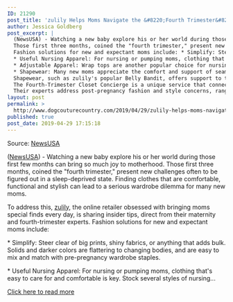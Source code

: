 ```yaml
---
ID: 21290
post_title: 'zulily Helps Moms Navigate the &#8220;Fourth Trimester&#8221; in Style'
author: Jessica Goldberg
post_excerpt: |
  (NewsUSA) - Watching a new baby explore his or her world during those first few months can bring so much joy to motherhood.
  Those first three months, coined the "fourth trimester," present new challenges often to be figured out in a sleep-deprived state.
  Fashion solutions for new and expectant moms include: * Simplify: Steer clear of big prints, shiny fabrics, or anything that adds bulk.
  * Useful Nursing Apparel: For nursing or pumping moms, clothing that's easy to care for and comfortable is key.
  * Adjustable Apparel: Wrap tops are another popular choice for nursing moms.
  * Shapewear: Many new moms appreciate the comfort and support of seamless tops and compression leggings for their changing figures.
  Shapewear, such as zulily's popular Belly Bandit, offers support to the belly, waist, and hips. "Our maternity team saw the need to provide a special service to new moms who can be overwhelmed and strapped for time," explains Robin Otto, zulily maternity expert and merchandising manager.
  The Fourth-Trimester Closet Concierge is a unique service that connects moms directly with zulily's maternity style experts via the company's Facebook Messenger chat.
  Their experts address post-pregnancy fashion and style concerns, ranging from what to wear for special occasions, to the most flattering silhouettes for any woman's body type.
layout: post
permalink: >
  http://www.dogcouturecountry.com/2019/04/29/zulily-helps-moms-navigate-the-fourth-trimester-in-style/
published: true
post_date: 2019-04-29 17:15:18
---
```

<p class="article-info-author-source"> <span>Source: <a href="http://www.newsusa.com/articles/article/zulily-helps-moms-navigate-the-fourth-trimester-in-style.aspx" target="_blank">NewsUSA</a></span> </p> <p>(<a href="http://www.newsusa.com">NewsUSA</a>) - Watching a new baby explore his or her world during those first few months can bring so much joy to motherhood. Those first three months, coined the "fourth trimester," present new challenges often to be figured out in a sleep-deprived state. Finding clothes that are comfortable, functional and stylish can lead to a serious wardrobe dilemma for many new moms.</p>
<p>To address this, <a href="https://www.zulily.com/?tid=pr_release_4Trimester2017MATRelease">zulily</a>, the online retailer obsessed with bringing moms special finds every day, is sharing insider tips, direct from their maternity and fourth-trimester experts. Fashion solutions for new and expectant moms include:</p>
<p>* Simplify: Steer clear of big prints, shiny fabrics, or anything that adds bulk. Solids and darker colors are flattering to changing bodies, and are easy to mix and match with pre-pregnancy wardrobe staples.</p>
<p>* Useful Nursing Apparel: For nursing or pumping moms, clothing that's easy to care for and comfortable is key. Stock several styles of nursing...</p> <p class="article-info-more"> <a href="http://www.newsusa.com/articles/article/zulily-helps-moms-navigate-the-fourth-trimester-in-style.aspx" target="_blank">Click here to read more</a> </p>